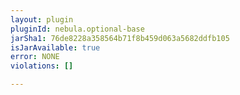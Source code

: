 ```yaml
---
layout: plugin
pluginId: nebula.optional-base
jarSha1: 76de8228a358564b71f8b459d063a5682ddfb105
isJarAvailable: true
error: NONE
violations: []

---
```

